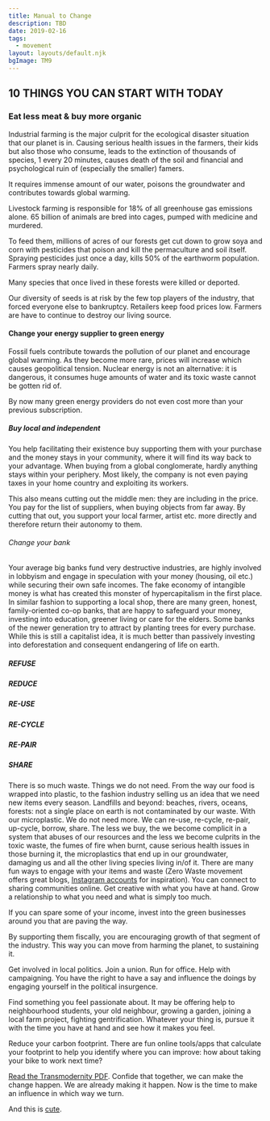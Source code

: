 ```yaml
---
title: Manual to Change
description: TBD
date: 2019-02-16
tags:
  - movement
layout: layouts/default.njk
bgImage: TM9
---
```


## 10 THINGS YOU CAN START WITH TODAY

### Eat less meat & buy more organic

Industrial farming is the major culprit for the ecological disaster situation that our planet is in. Causing serious health issues in the farmers, their kids but also those who consume, leads to the extinction of thousands of species, 1 every 20 minutes, causes death of the soil and financial and psychological ruin of (especially the smaller) famers.

It requires immense amount of our water, poisons the groundwater and contributes towards global warming.

Livestock farming is responsible for 18% of all greenhouse gas emissions alone. 65 billion of animals are bred into cages, pumped with medicine and murdered.

To feed them, millions of acres of our forests get cut down to grow soya and corn with pesticides that poison and kill the permaculture and soil itself. Spraying pesticides just once a day, kills 50% of the earthworm population. Farmers spray nearly daily.

Many species that once lived in these forests were killed or deported.

Our diversity of seeds is at risk by the few top players of the industry, that forced everyone else to bankruptcy. Retailers keep food prices low. Farmers are have to continue to destroy our living source.


#### Change your energy supplier to green energy

Fossil fuels contribute towards the pollution of our planet and encourage global warming. As they become more rare, prices will increase which causes geopolitical tension. Nuclear energy is not an alternative: it is dangerous, it consumes huge amounts of water and its toxic waste cannot be gotten rid of.

By now many green energy providers do not even cost more than your previous subscription.


##### Buy local and independent

You help facilitating their existence buy supporting them with your purchase and the money stays in your community, where it will find its way back to your advantage. When buying from a global conglomerate, hardly anything stays within your periphery. Most likely, the company is not even paying taxes in your home country and exploiting its workers.

This also means cutting out the middle men: they are including in the price. You pay for the list of suppliers, when buying objects from far away. By cutting that out, you support your local farmer, artist etc. more directly and therefore return their autonomy to them.


###### Change your bank
Your average big banks fund very destructive industries, are highly involved in lobbyism and engage in speculation with your money (housing, oil etc.) while securing their own safe incomes. The fake economy of intangible money is what has created this monster of hypercapitalism in the first place.
In similar fashion to supporting a local shop, there are many green, honest, family-oriented co-op banks, that are happy to safeguard your money, investing into education, greener living or care for the elders. Some banks of the newer generation try to attract by planting trees for every purchase. While this is still a capitalist idea, it is much better than passively investing into deforestation and consequent endangering of life on earth.

##### REFUSE
##### REDUCE
##### RE-USE
##### RE-CYCLE
##### RE-PAIR
##### SHARE


There is so much waste. Things we do not need. From the way our food is wrapped into plastic, to the fashion industry selling us an idea that we need new items every season.
Landfills and beyond: beaches, rivers, oceans, forests: not a single place on earth is not contaminated by our waste. With our microplastic.
We do not need more. We can re-use, re-cycle, re-pair, up-cycle, borrow, share.
The less we buy, the we become complicit in a system that abuses of our resources and the less we become culprits in the toxic waste, the fumes of fire when burnt, cause serious health issues in those burning it, the microplastics that end up in our groundwater, damaging us and all the other living species living in/of it.
There are many fun ways to engage with your items and waste (Zero Waste movement offers great blogs, [Instagram accounts](https://www.treehugger.com/green-home/9-zero-waste-experts-you-should-follow-instagram.html) for inspiration).
You can connect to sharing communities online.
Get creative with what you have at hand.
Grow a relationship to what you need and what is simply too much.

If you can spare some of your income, invest into the green businesses around you that are paving the way.

By supporting them fiscally, you are encouraging growth of that segment of the industry. This way you can move from harming the planet, to sustaining it.

Get involved in local politics. Join a union. Run for office. Help with campaigning. You have the right to have a say and influence the doings by engaging yourself in the political insurgence.

Find something you feel passionate about. It may be offering help to neighbourhood students, your old neighbour, growing a garden, joining a local farm project, fighting gentrification. Whatever your thing is, pursue it with the time you have at hand and see how it makes you feel.

Reduce your carbon footprint. There are fun online tools/apps that calculate your footprint to help you identify where you can improve: how about taking your bike to work next time?

 [Read the Transmodernity PDF](https://www.academia.edu/11582214/Transmodernity_Integrating_perspectives_on_societal_evolution). Confide that together, we can make the change happen. We are already making it happen. Now is the time to make an influence in which way we turn.

And this is [cute](https://www.theguardian.com/environment/2020/feb/29/50-ways-to-green-up-your-life-save-the-planet).


